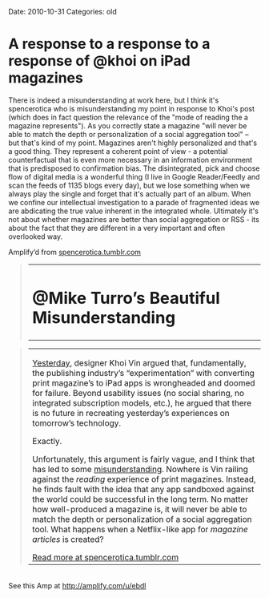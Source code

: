 Date: 2010-10-31
Categories: old

# A response to a response to a response of @khoi on iPad magazines

<div class="Amp_Commentary_Wrap"><div class="Amp_Post_Text"><p>There is indeed a misunderstanding at work here, but I think it's spencerotica who is misunderstanding my point in response to Khoi's post (which does in fact question the relevance of the "mode of reading the a magazine represents").  As you correctly state a magazine "will never be able to match the depth or personalization of a social aggregation tool" – but that's kind of my point. Magazines aren't highly personalized and that's a good thing. They represent a coherent point of view - a potential counterfactual that is even more necessary in an information environment that is predisposed to confirmation bias. The disintegrated, pick and choose flow of digital media is a wonderful thing (I live in Google Reader/Feedly and scan the feeds of 1135 blogs every day), but we lose something when we always play the single and forget that it's actually part of an album. When we confine our intellectual investigation to a parade of fragmented ideas we are abdicating the true value inherent in the integrated whole.  Ultimately it's not about whether magazines are better than social aggregation or RSS - its about the fact that they are different in a very important and often overlooked way.</p></div></div><div class="Amp_Content_Outer"><div class="Amp_Top_Wrap"><div class="Amp_Source_First"><span>Amplify&rsquo;d from <a rel="clipsource" target="_blank" title="http://spencerotica.tumblr.com/post/1426851804" href="http://spencerotica.tumblr.com/post/1426851804">spencerotica.tumblr.com</a></span></div></div><div class="Amp_Middle_Wrap"><blockquote class="Amp_Content_Item" cite="http://spencerotica.tumblr.com/post/1426851804"><table cellpadding="0" cellspacing="0"><tr><td><h1 id="AutoGeneratedID-0">@Mike Turro&#8217;s Beautiful Misunderstanding</h1></td></tr></table></blockquote><div class="Amp_Content_Hr"></div><blockquote class="Amp_Content_Item" cite="http://spencerotica.tumblr.com/post/1426851804"><table cellpadding="0" cellspacing="0"><tr><td><div id="AutoGeneratedID-2"><p id="AutoGeneratedID-1"><a rel="nofollow"  href="http://www.subtraction.com/2010/10/27/my-ipad-magazine-stand">Yesterday</a>, designer Khoi Vin argued that, fundamentally, the publishing industry&#8217;s &#8220;experimentation&#8221; with converting print magazine&#8217;s to iPad apps is wrongheaded and doomed for failure. Beyond usability issues (no social sharing, no integrated subscription models, etc.), he argued that there is no future in recreating yesterday&#8217;s experiences on tomorrow&#8217;s technology.</p>
<p>Exactly.</p>
<p>Unfortunately, this argument is fairly vague, and I think that has led to some <a rel="nofollow"  href="http://mturro.amplify.com/2010/10/28/khoi-vinns-beautiful-mistake/">misunderstanding</a>. Nowhere is Vin railing against the <em>reading </em>experience of print magazines. Instead, he finds fault with the idea that any app sandboxed against the world could be successful in the long term. No matter how well-produced a magazine is, it will never be able to match the depth or personalization of a social aggregation tool. What happens when a Netflix-like app for <em>magazine articles</em>&#160;is created?</p></div><span class="Amp_Source_Button"><a rel="clipsource" target="_blank" title="http://spencerotica.tumblr.com/post/1426851804" href="http://spencerotica.tumblr.com/post/1426851804">Read more at spencerotica.tumblr.com</a></span></td></tr></table></blockquote></div><div class="Amp_Bottom_Wrap">&nbsp;</div></div><div class="Amp_Link">See this Amp at <a href="http://amplify.com/u/ebdl">http://amplify.com/u/ebdl</a></div><br/>
